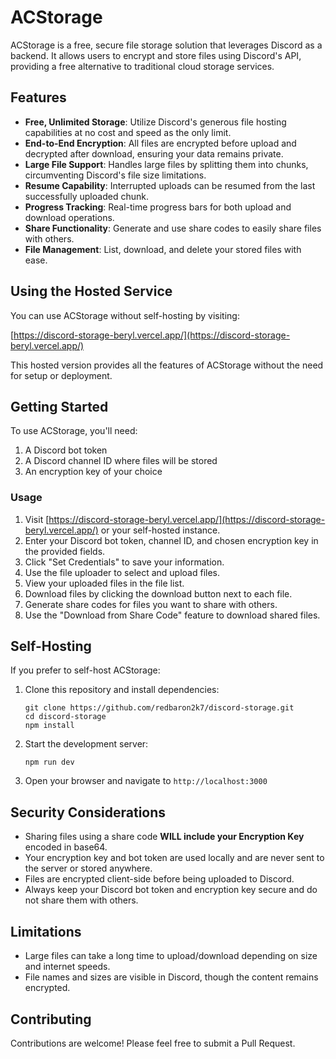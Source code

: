 # ACStorage

ACStorage is a free, secure file storage solution that leverages Discord as a backend. It allows users to encrypt and store files using Discord's API, providing a free alternative to traditional cloud storage services.

## Features

- **Free, Unlimited Storage**: Utilize Discord's generous file hosting capabilities at no cost and speed as the only limit.
- **End-to-End Encryption**: All files are encrypted before upload and decrypted after download, ensuring your data remains private.
- **Large File Support**: Handles large files by splitting them into chunks, circumventing Discord's file size limitations.
- **Resume Capability**: Interrupted uploads can be resumed from the last successfully uploaded chunk.
- **Progress Tracking**: Real-time progress bars for both upload and download operations.
- **Share Functionality**: Generate and use share codes to easily share files with others.
- **File Management**: List, download, and delete your stored files with ease.

## Using the Hosted Service

You can use ACStorage without self-hosting by visiting:

[https://discord-storage-beryl.vercel.app/](https://discord-storage-beryl.vercel.app/)

This hosted version provides all the features of ACStorage without the need for setup or deployment.

## Getting Started

To use ACStorage, you'll need:

1. A Discord bot token
2. A Discord channel ID where files will be stored
3. An encryption key of your choice

### Usage

1. Visit [https://discord-storage-beryl.vercel.app/](https://discord-storage-beryl.vercel.app/) or your self-hosted instance.
2. Enter your Discord bot token, channel ID, and chosen encryption key in the provided fields.
3. Click "Set Credentials" to save your information.
4. Use the file uploader to select and upload files.
5. View your uploaded files in the file list.
6. Download files by clicking the download button next to each file.
7. Generate share codes for files you want to share with others.
8. Use the "Download from Share Code" feature to download shared files.

## Self-Hosting

If you prefer to self-host ACStorage:

1. Clone this repository and install dependencies:
   ```
   git clone https://github.com/redbaron2k7/discord-storage.git
   cd discord-storage
   npm install
   ```

2. Start the development server:
   ```
   npm run dev
   ```

3. Open your browser and navigate to `http://localhost:3000`

## Security Considerations

- Sharing files using a share code __WILL include your **Encryption Key**__ encoded in base64.
- Your encryption key and bot token are used locally and are never sent to the server or stored anywhere.
- Files are encrypted client-side before being uploaded to Discord.
- Always keep your Discord bot token and encryption key secure and do not share them with others.

## Limitations

- Large files can take a long time to upload/download depending on size and internet speeds.
- File names and sizes are visible in Discord, though the content remains encrypted.

## Contributing

Contributions are welcome! Please feel free to submit a Pull Request.